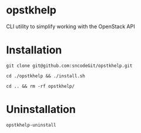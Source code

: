 # opstkhelp
CLI utility to simplify working with the OpenStack API

# Installation
`git clone git@github.com:sncodeGit/opstkhelp.git`

`cd ./opstkhelp && ./install.sh`

`cd .. && rm -rf opstkhelp/`

# Uninstallation
`opstkhelp-uninstall`
